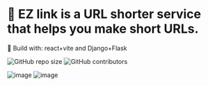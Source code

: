 # 🚀 EZ link is a URL shorter service that helps you make short URLs.


🔨 Build with: react+vite and Django+Flask

<img alt="GitHub repo size" src="https://img.shields.io/github/repo-size/free-programmers/URLShorter-ezLINK">
<img alt="GitHub contributors" src="https://img.shields.io/github/contributors/free-programmers/URLShorter-ezLINK"> 


![image](https://github.com/free-programmers/URLShorter/assets/57840939/54a784e1-c58c-44d4-9301-289694809fba)
![image](https://github.com/free-programmers/URLShorter/assets/57840939/ba762717-2b3b-4695-b91e-bfcb363a2ebe)
